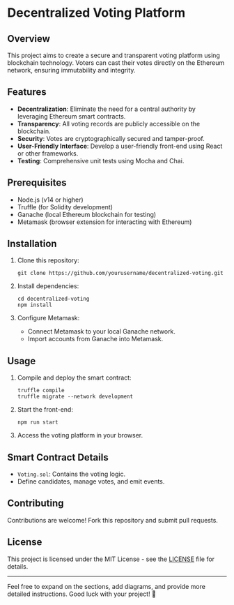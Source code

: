 
# Decentralized Voting Platform

## Overview

This project aims to create a secure and transparent voting platform using blockchain technology. Voters can cast their votes directly on the Ethereum network, ensuring immutability and integrity.

## Features

- **Decentralization**: Eliminate the need for a central authority by leveraging Ethereum smart contracts.
- **Transparency**: All voting records are publicly accessible on the blockchain.
- **Security**: Votes are cryptographically secured and tamper-proof.
- **User-Friendly Interface**: Develop a user-friendly front-end using React or other frameworks.
- **Testing**: Comprehensive unit tests using Mocha and Chai.

## Prerequisites

- Node.js (v14 or higher)
- Truffle (for Solidity development)
- Ganache (local Ethereum blockchain for testing)
- Metamask (browser extension for interacting with Ethereum)

## Installation

1. Clone this repository:
   ```
   git clone https://github.com/yourusername/decentralized-voting.git
   ```

2. Install dependencies:
   ```
   cd decentralized-voting
   npm install
   ```

3. Configure Metamask:
   - Connect Metamask to your local Ganache network.
   - Import accounts from Ganache into Metamask.

## Usage

1. Compile and deploy the smart contract:
   ```
   truffle compile
   truffle migrate --network development
   ```

2. Start the front-end:
   ```
   npm run start
   ```

3. Access the voting platform in your browser.

## Smart Contract Details

- `Voting.sol`: Contains the voting logic.
- Define candidates, manage votes, and emit events.

## Contributing

Contributions are welcome! Fork this repository and submit pull requests.

## License

This project is licensed under the MIT License - see the [LICENSE](LICENSE) file for details.

---

Feel free to expand on the sections, add diagrams, and provide more detailed instructions. Good luck with your project! 🚀
